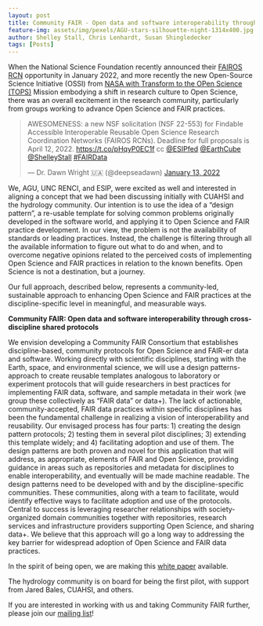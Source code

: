 ```yaml
---
layout: post
title: Community FAIR - Open data and software interoperability through cross-discipline shared protocols
feature-img: assets/img/pexels/AGU-stars-silhouette-night-1314x400.jpg
author: Shelley Stall, Chris Lenhardt, Susan Shingledecker
tags: [Posts]
---
```


When the National Science Foundation recently announced their [FAIROS RCN](https://www.nsf.gov/pubs/2022/nsf22553/nsf22553.htm) opportunity in January 2022, and more recently the new Open-Source Science Initiative (OSSI) from [NASA with Transform to the OPen Science (TOPS)](https://github.com/nasa/Transform-to-Open-Science) Mission embodying a shift in research culture to Open Science, there was an overall excitement in the research community, particularly from groups working to advance Open Science and FAIR practices. 

<blockquote class="twitter-tweet"><p lang="en" dir="ltr">AWESOMENESS: a new NSF solicitation (NSF 22-553) for Findable Accessible Interoperable Reusable Open Science Research Coordination Networks (FAIROS RCNs). Deadline for full proposals is April 12, 2022. <a href="https://t.co/pHqyP0EC1f">https://t.co/pHqyP0EC1f</a> cc <a href="https://twitter.com/ESIPfed?ref_src=twsrc%5Etfw">@ESIPfed</a> <a href="https://twitter.com/EarthCube?ref_src=twsrc%5Etfw">@EarthCube</a> <a href="https://twitter.com/ShelleyStall?ref_src=twsrc%5Etfw">@ShelleyStall</a> <a href="https://twitter.com/hashtag/FAIRData?src=hash&amp;ref_src=twsrc%5Etfw">#FAIRData</a></p>&mdash; Dr. Dawn Wright 🇺🇦 (@deepseadawn) <a href="https://twitter.com/deepseadawn/status/1481747441036644355?ref_src=twsrc%5Etfw">January 13, 2022</a></blockquote> <script async src="https://platform.twitter.com/widgets.js" charset="utf-8"></script>

We, AGU, UNC RENCI, and ESIP, were excited as well and interested in aligning a concept that we had been discussing initially with CUAHSI and the hydrology community. Our intention is to use the idea of a “design pattern”, a re-usable template for solving common problems originally developed in the software world, and applying it to Open Science and FAIR practice development. In our view, the problem is not the availability of standards or leading practices. Instead, the challenge is filtering through all the available information to figure out what to do and when, and to overcome negative opinions related to the perceived costs of implementing Open Science and FAIR practices in relation to the known benefits. Open Science is not a destination, but a journey.

Our full approach, described below, represents a community-led, sustainable approach to enhancing Open Science and FAIR practices at the discipline-specific level in meaningful, and measurable ways.

**Community FAIR: Open data and software interoperability through cross-discipline shared protocols**

We envision developing a Community FAIR Consortium that establishes discipline-based, community protocols for Open Science  and FAIR-er data and software. Working directly with scientific disciplines, starting with the Earth, space, and environmental science, we will use a design patterns-approach to create reusable templates analogous to laboratory or experiment protocols that will guide researchers in best practices for implementing FAIR data, software, and sample metadata in their work (we group these collectively as “FAIR data” or data+). The lack of actionable, community-accepted, FAIR data practices within specific disciplines has been the fundamental challenge in realizing a vision of interoperability and reusability. Our envisaged process has four parts: 1) creating the design pattern protocols; 2) testing them in several pilot disciplines; 3) extending this template widely; and 4) facilitating adoption and use of them. The design patterns are both proven and novel for this application that will address, as appropriate, elements of FAIR and Open Science, providing guidance in areas such as repositories and metadata for disciplines to enable interoperability, and eventually will be made machine readable. The design patterns need to be developed with and by the discipline-specific communities. These communities, along with a team to facilitate, would identify effective ways to facilitate adoption and use of the protocols. Central to success is leveraging researcher relationships with society-organized domain communities together with repositories, research services and infrastructure providers supporting Open Science, and sharing data+. We believe that this approach will go a long way to addressing the key barrier for widespread adoption of Open Science and FAIR data practices.

In the spirit of being open, we are making this [white paper]() available. 

The hydrology community is on board for being the first pilot, with support from Jared Bales, CUAHSI, and others. 

If you are interested in working with us and taking Community FAIR further, please join our [mailing list](https://forms.gle/x7PMmAK1grnG2nje6)!  
